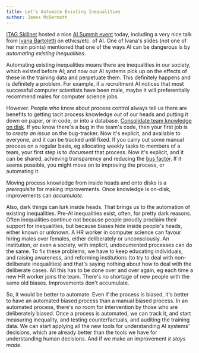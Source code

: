 ```yaml
---
title: Let's Automate Existing Inequalities
author: James McDermott
---
```


[ITAG Skillnet](https://www.itag.ie/) hosted a nice [AI Summit event](https://www.itag.ie/events/ai-summit/) today, including a very nice talk from [Ivana Bartoletti](https://www.linkedin.com/in/ivana-bartoletti-77b2b29/) on ethics/etc. of AI. One of Ivana's slides (not one of her main points) mentioned that one of the ways AI can be dangerous is by *automating existing inequalities*. 

Automating existing inequalities means there are inequalities in our society, which existed before AI; and now our AI systems pick up on the effects of these in the training data and perpetuate them. This definitely happens and is definitely a problem. For example, if a recruitment AI notices that most successful computer scientists have been male, maybe it will preferentially recommend males for computer science jobs.

However. People who know about process control always tell us there are benefits to getting tacit process knowledge *out* of our heads and putting it down on paper, or in code, or into a database. [Consolidate team knowledge on disk](https://guerrilla-analytics.net/). If you know there's a bug in the team's code, then your first job is to *create an issue* on the bug-tracker. Now it's explicit, and available to everyone, and it can be tracked until fixed. If you carry out some manual process on a regular basis, eg allocating weekly tasks to members of a team, your first step is to *document* that process. Now it's explicit, and it can be shared, achieving transparency and reducing the [bus factor](https://legacy.python.org/search/hypermail/python-1994q2/1040.html). If it seems possible, you might move on to improving the process, or automating it.

Moving process knowledge from inside heads and onto disks is a *prerequisite* for making improvements. Once knowledge is on-disk, improvements can *accumulate*.

Also, dark things can lurk inside heads. That brings us to the automation of existing inequalities. Pre-AI inequalities exist, often, for pretty dark reasons. Often inequalities continue not because people proudly proclaim their support for inequalities, but because biases hide inside people's heads, either known or unknown. A HR worker in computer science can favour hiring males over females, either deliberately or unconsciously. An institution, or even a society, with implicit, undocumented processes can do the same. To fix these problems, we have to keep educating individuals, and raising awareness, and reforming institutions (to try to deal with non-deliberate inequalities) and that's saying nothing about how to deal with the deliberate cases. All this has to be done over and over again, eg each time a new HR worker joins the team. There's no shortage of new people with the same old biases. Improvements don't accumulate.

So, it would be better to automate. Even if the process is biased, it's better to have an automated biased process than a manual biased process. In an automated process, there's no room for intervention by those who are deliberately biased. Once a process is automated, we can track it, and start measuring inequality, and testing counterfactuals, and auditing the training data. We can start applying all the new tools for understanding AI systems' decisions, which are already better than the tools we have for understanding human decisions. And if we make an improvement *it stays made*. 
